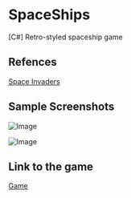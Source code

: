 # SpaceShips
[C#] Retro-styled spaceship game



## Refences

[Space Invaders](https://en.wikipedia.org/wiki/Space_Invaders)


## Sample Screenshots

![Image](https://jacobsalzberg.github.io/db/static/spaceships_01.png)

![Image](https://jacobsalzberg.github.io/db/static/spaceships_02.png)

## Link to the game

[Game](http://jacobsalzberg.github.io/SpaceShips)
